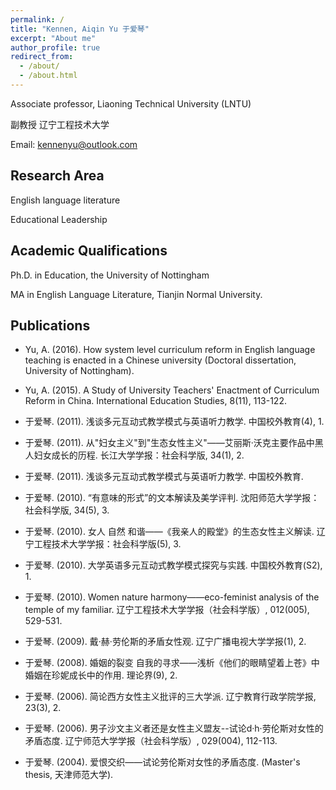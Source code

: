 ```yaml
---
permalink: /
title: "Kennen, Aiqin Yu 于爱琴"
excerpt: "About me"
author_profile: true
redirect_from: 
  - /about/
  - /about.html
---
```



Associate professor, Liaoning Technical University (LNTU)

副教授 辽宁工程技术大学

Email: [kennenyu@outlook.com](kennenyu@outlook.com)

Research Area
---
English language literature

Educational Leadership

Academic Qualifications
---
Ph.D. in Education, the University of Nottingham

MA in English Language Literature, Tianjin Normal University.

Publications
---
- Yu, A. (2016). How system level curriculum reform in English language teaching is enacted in a Chinese university (Doctoral dissertation, University of Nottingham).

- Yu, A. (2015). A Study of University Teachers' Enactment of Curriculum Reform in China. International Education Studies, 8(11), 113-122.

- 于爱琴. (2011). 浅谈多元互动式教学模式与英语听力教学. 中国校外教育(4), 1.

- 于爱琴. (2011). 从"妇女主义"到"生态女性主义"——艾丽斯·沃克主要作品中黑人妇女成长的历程. 长江大学学报：社会科学版, 34(1), 2.

- 于爱琴. (2011). 浅谈多元互动式教学模式与英语听力教学. 中国校外教育.

- 于爱琴. (2010). “有意味的形式”的文本解读及美学评判. 沈阳师范大学学报：社会科学版, 34(5), 3.

- 于爱琴. (2010). 女人 自然 和谐——《我亲人的殿堂》的生态女性主义解读. 辽宁工程技术大学学报：社会科学版(5), 3.

- 于爱琴. (2010). 大学英语多元互动式教学模式探究与实践. 中国校外教育(S2), 1.

- 于爱琴. (2010). Women nature harmony——eco-feminist analysis of the temple of my familiar. 辽宁工程技术大学学报（社会科学版）, 012(005), 529-531.

- 于爱琴. (2009). 戴·赫·劳伦斯的矛盾女性观. 辽宁广播电视大学学报(1), 2.

- 于爱琴. (2008). 婚姻的裂变 自我的寻求——浅析《他们的眼睛望着上苍》中婚姻在珍妮成长中的作用. 理论界(9), 2.

- 于爱琴. (2006). 简论西方女性主义批评的三大学派. 辽宁教育行政学院学报, 23(3), 2.

- 于爱琴. (2006). 男子沙文主义者还是女性主义盟友--试论d·h·劳伦斯对女性的矛盾态度. 辽宁师范大学学报（社会科学版）, 029(004), 112-113.

- 于爱琴. (2004). 爱恨交织——试论劳伦斯对女性的矛盾态度. (Master's thesis, 天津师范大学).
